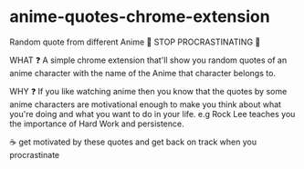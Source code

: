# anime-quotes-chrome-extension



Random quote from different Anime
🚀 STOP PROCRASTINATING 🚀

WHAT ❓
A simple chrome extension that'll show you random quotes of an anime character with the name of the Anime that character belongs to.

WHY ❓
If you like watching anime then you know that the quotes by some anime characters are motivational enough to make you think about what you're doing and what you want to do in your life. e.g Rock Lee teaches you the importance of Hard Work and persistence. 

☕ get motivated by these quotes and get back on track when you procrastinate
